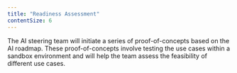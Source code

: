 ```yaml
---
title: "Readiness Assessment"
contentSize: 6
---
```


The AI steering team will initiate a series of proof-of-concepts based on the AI roadmap. 
These proof-of-concepts involve testing the use cases within a sandbox environment and 
will help the team assess the feasibility of different use cases.


